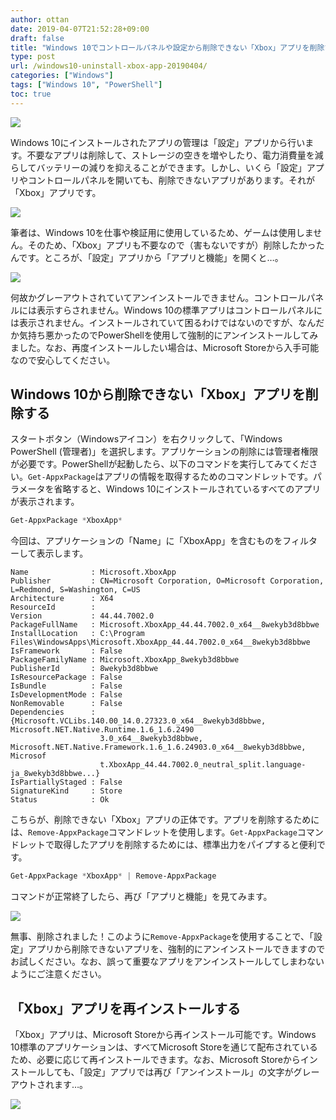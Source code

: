 ```yaml
---
author: ottan
date: 2019-04-07T21:52:28+09:00
draft: false
title: "Windows 10でコントロールパネルや設定から削除できない「Xbox」アプリを削除する"
type: post
url: /windows10-uninstall-xbox-app-20190404/
categories: ["Windows"]
tags: ["Windows 10", "PowerShell"]
toc: true
---
```


![](/images/2019/04/190407-af4ae6f2b0a69a98.jpg)

Windows 10にインストールされたアプリの管理は「設定」アプリから行います。不要なアプリは削除して、ストレージの空きを増やしたり、電力消費量を減らしてバッテリーの減りを抑えることができます。しかし、いくら「設定」アプリやコントロールパネルを開いても、削除できないアプリがあります。それが「Xbox」アプリです。

![](/images/2019/04/190407-b028ff8fc094c28c.png)

筆者は、Windows 10を仕事や検証用に使用しているため、ゲームは使用しません。そのため、「Xbox」アプリも不要なので（害もないですが）削除したかったんです。ところが、「設定」アプリから「アプリと機能」を開くと…。

![](/images/2019/04/190407-aacf5e7a03c941c4.png)

何故かグレーアウトされていてアンインストールできません。コントロールパネルには表示すらされません。Windows 10の標準アプリはコントロールパネルには表示されません。インストールされていて困るわけではないのですが、なんだか気持ち悪かったのでPowerShellを使用して強制的にアンインストールしてみました。なお、再度インストールしたい場合は、Microsoft Storeから入手可能なので安心してください。

## Windows 10から削除できない「Xbox」アプリを削除する

スタートボタン（Windowsアイコン）を右クリックして、「Windows PowerShell (管理者)」を選択します。アプリケーションの削除には管理者権限が必要です。PowerShellが起動したら、以下のコマンドを実行してみてください。`Get-AppxPackage`はアプリの情報を取得するためのコマンドレットです。パラメータを省略すると、Windows 10にインストールされているすべてのアプリが表示されます。

```ps1
Get-AppxPackage *XboxApp*
```

今回は、アプリケーションの「Name」に「XboxApp」を含むものをフィルターして表示します。

    Name              : Microsoft.XboxApp
    Publisher         : CN=Microsoft Corporation, O=Microsoft Corporation, L=Redmond, S=Washington, C=US
    Architecture      : X64
    ResourceId        :
    Version           : 44.44.7002.0
    PackageFullName   : Microsoft.XboxApp_44.44.7002.0_x64__8wekyb3d8bbwe
    InstallLocation   : C:\Program Files\WindowsApps\Microsoft.XboxApp_44.44.7002.0_x64__8wekyb3d8bbwe
    IsFramework       : False
    PackageFamilyName : Microsoft.XboxApp_8wekyb3d8bbwe
    PublisherId       : 8wekyb3d8bbwe
    IsResourcePackage : False
    IsBundle          : False
    IsDevelopmentMode : False
    NonRemovable      : False
    Dependencies      : {Microsoft.VCLibs.140.00_14.0.27323.0_x64__8wekyb3d8bbwe, Microsoft.NET.Native.Runtime.1.6_1.6.2490
                        3.0_x64__8wekyb3d8bbwe, Microsoft.NET.Native.Framework.1.6_1.6.24903.0_x64__8wekyb3d8bbwe, Microsof
                        t.XboxApp_44.44.7002.0_neutral_split.language-ja_8wekyb3d8bbwe...}
    IsPartiallyStaged : False
    SignatureKind     : Store
    Status            : Ok

こちらが、削除できない「Xbox」アプリの正体です。アプリを削除するためには、`Remove-AppxPackage`コマンドレットを使用します。`Get-AppxPackage`コマンドレットで取得したアプリを削除するためには、標準出力をパイプすると便利です。

```ps1
Get-AppxPackage *XboxApp* | Remove-AppxPackage
```

コマンドが正常終了したら、再び「アプリと機能」を見てみます。

![](/images/2019/04/190407-37c1270546d4c6cd.png)

無事、削除されました！このように`Remove-AppxPackage`を使用することで、「設定」アプリから削除できないアプリを、強制的にアンインストールできますのでお試しください。なお、誤って重要なアプリをアンインストールしてしまわないようにご注意ください。

## 「Xbox」アプリを再インストールする

「Xbox」アプリは、Microsoft Storeから再インストール可能です。Windows 10標準のアプリケーションは、すべてMicrosoft Storeを通じて配布されているため、必要に応じて再インストールできます。なお、Microsoft Storeからインストールしても、「設定」アプリでは再び「アンインストール」の文字がグレーアウトされます…。

![](/images/2019/04/190407-0a7753c830fa0afd.png)
